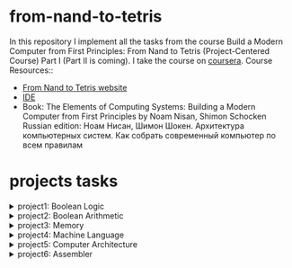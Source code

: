 # from-nand-to-tetris

In this repository I implement all the tasks from the course Build a Modern Computer from First Principles: From Nand to Tetris (Project-Centered Course) Part I (Part II is coming).
I take the course on [coursera](https://coursera.org/share/c4583b709272444e504a4562e1cfa0b8).
Course Resources:: 
* [From Nand to Tetris website](https://www.nand2tetris.org/)
* [IDE](https://nand2tetris.github.io/web-ide/chip/)
* Book: The Elements of Computing Systems: Building a Modern Computer from First Principles by Noam Nisan, Shimon Schocken
Russian edition: Ноам Нисан, Шимон Шокен. Архитектура компьютерных систем. Как собрать современный компьютер по всем правилам
 
# projects tasks
<details>

<summary>project1: Boolean Logic</summary>

## Nand (given)
Chip name: `Nand`

Input: `a, b`

Output: `out`

Function: `if ((a==1) and (b==1)) then out = 0, else out = 1`

|a|b|out|
|-|-|-|
|0|0|1|
|0|1|1|
|1|0|1|
|1|1|0|
 
## Not
Chip name: `Not`

Input: `in`

Output: `out`

Function: `if (in==0) then out = 1, else out = 0`

|in|out|
|-|-|
|0|1|
|1|0|

### My implementation:

![NOT](image/NOT.png)

## And
Chip name: `And`

Input: `a, b`

Output: `out`

Function: `if ((a==1) and (b==1)) then out = 1, else out = 0`

|a|b|out|
|-|-|-|
|0|0|0|
|0|1|0|
|1|0|0|
|1|1|1|

### My implementation:

![AND](image/AND.png)

## Or
Chip name: `Or`

 Input: `a, b`
 
 Output: `out`
 
 Function: `if ((a==0) and (b==0)) then out = 0, else out = 1`

|a|b|out|
|-|-|-|
|0|0|0|
|0|1|1|
|1|0|1|
|1|1|1|

### My implementation:

![or](image/OR.png)

## Xor
 Chip name: `Xor`
 
 Input: `a, b`
 
 Output: `out`
 
 Function: `if (a!=b) then out = 1, else out = 0`

|a|b|out|
|-|-|-|
|0|0|0|
|0|1|1|
|1|0|1|
|1|1|0|

### My implementation:

![XOR](image/XOR.png)

## Mux
Chip name: `Mux`

 Input:     `a, b, sel`
 
 Output:    `out`
 
 Function:  `if (sel == 0) then out = a, else out = b`

| a | b |sel|out|
|-|-|-|-|
| 0 | 0 | 0 | 0 |
| 0 | 0 | 1 | 0 |
| 0 | 1 | 0 | 0 |
| 0 | 1 | 1 | 1 |
| 1 | 0 | 0 | 1 |
| 1 | 0 | 1 | 0 |
| 1 | 1 | 0 | 1 |
| 1 | 1 | 1 | 1 |

sel|out|
|-|-|
|0|a|
|1|b|

### My implementation:

![MUX](image/MUX.png)

## DMux
 Chip name: `DMux`
 
 Input:     `in, sel`
 
 Output:    `a, b`

 Function: `if (sel==0) then {a,b}={in,0}, else {a,b}={0,in}`

|  in   |  sel  |   a   |   b   |
|-|-|-|-|
|   0   |   0   |   0   |   0   |
|   0   |   1   |   0   |   0   |
|   1   |   0   |   1   |   0   |
|   1   |   1   |   0   |   1   |
 
### My implementation:

![DMUX](image/DMUX.png)

## Not16
 Chip name: `Not16`
 
 Input: `in[16]`
 
 Output: `out[16]`
 
 Function: `for i = 0..15 out[i] = Not(in[i])`

### My implementation:

![NOT16](image/NOT16.png)

## And16
Chip name: `And16`

 Input: `a[16], b[16]`
 
 Output: `out[16]`
 
 Function: `for i = 0..15 out[i] = And(a[i], b[i])`

### My implementation:

![AND16](image/AND16.png)

## Or16
Chip name: `Or16`

 Input: `a[16], b[16]`
 
 Output: `out[16]`
 
 Function: `for i = 0..15 out[i] = Or(a[i], b[i])`

### My implementation:

![OR16](image/OR16.png)

## Mux16
Chip name: `Mux16`

 Input: `a[16], b[16], sel`
 
 Output: `out[16]`
 
 Function: `if (sel==0) then for i = 0..15 out[i] = a[i],
 else for i = 0..15 out[i] = b[i]`
 
### My implementation:

![MUX16](image/MUX16.png)

## Or8Way
Chip name: `Or8Way`

 Input: `in[8]`
 
 Output: `out`
 
 Function: `out = Or(in[0], in[1],…, in[7])`

### My implementation:

![Or8Way](image/Or8Way.png)

## Mux4Way16
 Chip name: `Mux4Way16`
 
 Input: `a[16], b[16], c[16], d[16], sel[2]`
 
 Output: `out[16]`
 
 Function: `if (sel==00,01,10, or 11) then out = a, b, c, or d`
 
 Comment: `The assignment is a 16-bit operation.
 For example, "out = a" means "for i = 0..15 
out[i] = a[i]"`

|sel[1]|sel[0]|out|
|-|-|-|
|0|0|a|
|0|1|b|
|1|0|c|
|1|1|d|

### My implementation:

![Mux4Way16](image/Mux4Way16.png)

## Mux8Way16
 Chip name: `Mux8Way16`

 Input: `a[16], b[16], c[16], d[16], e[16], f[16], 
g[16], h[16], sel[3]`

 Output: `out[16]`

 Function: `if (sel==000,001,010, …, or 111)then out = a, 
b, c, d, …, or h`

 Comment: `The assignment is a 16-bit operation.
 For example, "out = a" means "for i = 0..15 
out[i] = a[i]".`

|sel[2]|sel[1]|sel[0]|out|
|-|-|-|-|
|0|0|0|a|
|0|0|1|b|
|0|1|0|c|
|0|1|1|d|
|1|0|0|e|
|1|0|1|f|
|1|1|0|g|
|1|1|1|h|

### My implementation:

![Mux8Way16](image/Mux8Way16.png)

## DMux4Way
Chip name: `DMux4Way`

 Input: `in, sel[2]`

 Output: `a, b, c, d`

 Function: 
 ```
if (sel==00) then {a, b, c, d} = {1,0,0,0},
 else if (sel==01) then {a, b, c, d} = {0,1,0,0},
 else if (sel==10) then {a, b, c, d} = {0,0,1,0},
 else if (sel==11) then {a, b, c, d} = {0,0,0,1}
```

|sel[1]|sel[0]|a|b|c|d|
|-|-|-|-|-|-|
|0|0|in|0|0|0|
|0|1|0|in|0|0|
|1|0|0|0|in|0|
|1|1|0|0|0|im|

### My implementation:

![DMux4Way](image/DMux4Way.png)

## DMux8Way
Chip name: `Dmux8Way`

 Input: `in, sel[3]`

 Output: `a, b, c, d, e, f, g, h`

 Function:  
```
if (sel==000) then {a, b, c,…, h} = {1,0,0,0,0,0,0,0},
else if (sel==001) then {a, b, c,…, h} = {0,1,0,0,0,0,0,0},
else if (sel==010) then {a, b, c,…, h} = {0,0,1,0,0,0,0,0},
 …
else if (sel==111) then {a, b, c,…, h} = {0,0,0,0,0,0,0,1}
```
|sel[2]|sel[1]|sel[0]|a|b|c|d|e|f|g|h|
|-|-|-|-|-|-|-|-|-|-|-|
|0|0|0|in|0|0|0|0|0|0|0|
|0|0|1|0|in|0|0|0|0|0|0|
|0|1|0|0|0|in|0|0|0|0|0|
|0|1|1|0|0|0|in|0|0|0|0|
|1|0|0|0|0|0|0|in|0|0|0|
|1|0|1|0|0|0|0|0|in|0|0|
|1|1|0|0|0|0|0|0|0|in|0|
|1|1|1|0|0|0|0|0|0|0|in|

### My implementation:

![DMux8Way](image/DMux8Way.png)

</details>

<details>

<summary>project2: Boolean Arithmetic</summary>

## HalfAdder
Chip name: `HalfAdder`

 Input:     `a, b`
 
 Output:    `sum, carry`

 Function: `sum = LSB of a + b; carry = MSB of a + b`

|a|b|carry|sum|
|-|-|-|-|
|0|0|0|0|
|0|1|0|1|
|1|0|0|1|
|1|1|1|0|

### My implementation:

![HalfAdder](image/HalfAdder.png)

## FullAdder

Chip name: `FullAdder`

Input: `a, b, c`

Output: `sum, carry`

Function: `sum = LSB of a + b + c; carry = MSB of a + b + c`

|a|b|c|carry|sum|
|-|-|-|-|-|
|0|0|0|0|0|
|0|0|1|0|1|
|0|1|0|0|1|
|0|1|1|1|0|
|1|0|0|0|1|
|1|0|1|1|0|
|1|1|0|1|0|
|1|1|1|1|1|

### My implementation:

![FullAdder](image/FullAddr.png)

## Add16

Chip name: `Add16`

 Input:     `a[16], b[16]`

 Output:    `out[16]`

 Function:  `Adds two 16-bit numbers.
           The overflow bit is ignored.`

### My implementation:

![ADD16](image/ADD16.png)

## Inc16
 Chip name: `Inc16`

 Input: `in[16]`

 Output: `out[16]`

 Function: `out = in + 1. The overflow bit is ignored.`

### My implementation:

![Inc16](image/Inc16.png)

## ALU

Chip name: `ALU`

Input: `x[16], y[16], zx, nx, zy, ny, f, no`

Output: `out[16], zr, ng`

Function:
```
if zx x=0
if nx x!=0
if zy y=0
if ny y=!y
if f out=x+y, else out=x&y
if out==0 zr=1, else zr=0
if out<0 ng=1, else ng=0
The overflow bit is ignored.
```

### My implementation:

![ALU](image/ALU.png)

|if zx then x=0|if nx then x=!x|if zy then y=0|if ny then y!=y|if f then out=x+y else out=x&y|if no then out!=out|out(x,y)|
|-|-|-|-|-|-|-|
| 1 | 0 | 1 | 0 | 1 | 0 | 0 |
| 1 | 1 | 1 | 1 | 1 | 1 | 1 |
| 1 | 1 | 1 | 0 | 1 | 0 | -1 |
| 0 | 0 | 1 | 1 | 0 | 0 | x |
| 1 | 1 | 0 | 0 | 0 | 0 | y |
| 0 | 0 | 1 | 1 | 0 | 1 | !x |
| 1 | 1 | 0 | 0 | 0 | 1 | !y |
| 0 | 0 | 1 | 1 | 1 | 1 | -x |
| 1 | 1 | 0 | 0 | 1 | 1 | -y |
| 0 | 1 | 1 | 1 | 1 | 1 | x+1 |
| 1 | 1 | 0 | 1 | 1 | 1 | y+1 |
| 0 | 0 | 1 | 1 | 1 | 0 | x-1 |
| 1 | 1 | 0 | 0 | 1 | 0 | y-1 |
| 0 | 0 | 0 | 0 | 1 | 0 | x+y |
| 0 | 1 | 0 | 0 | 1 | 1 | x-y |
| 0 | 0 | 0 | 1 | 1 | 1 | y-x |
| 0 | 0 | 0 | 0 | 0 | 0 | x&y |
| 0 | 1 | 0 | 1 | 0 | 1 | x|y |

> if (out==0) zr=1, else zr=0

> if (out<0) ng=1, else ng=0
</details>

<details>

<summary>project3: Memory</summary>

## DFF (given)

 Chip name: `DFF`

 Input: `in`

 Output: `out`

 Function: `out(t)=in(t-1)`

 Comment: 
```
This clocked gate has a built-in
implementation and thus there is
no need to implement it.
```

## Bit

 Chip name: `Bit`

 Input: `in, load`

 Output: `out`

 Function: `If load(t-1) then out(t)=in(t-1) else out(t)=out(t-1)`

### My implementation:

![Bit](image/Bit.png)

## Register

Chip name: `Register`

Input: `in[16], load`

Output: `out[16]`

Function: `If load(t-1) then out(t)\in(t-1) else out(t)\out(t-1)`

Comment: `"\" is a 16-bit operation.`

### My implementation:

![Register](image/Register.png)

## RAMn

Chip name: `RAMn // n and k are listed below`

Input: `in[16], address[k], load`

Output: `out[16]`

Function: 
```
out(t)=RAM[address(t)](t)
If load(t-1) then
 RAM[address(t-1)](t)\in(t-1)
```

Comment: `"\" is a 16-bit operation.`

### My implementation:

### RAM8
Chip name: `RAM8`

Input: `in[16], address[3], load`

Output: `out[16]`
![RAM8](image/RAM8.png)

### RAM64
Chip name: `RAM64`

Input: `in[16], address[6], load`

Output: `out[16]`
![RAM64](image/RAM64.png)

### RAM512
Chip name: `RAM512`

Input: `in[16], address[9], load`

Output: `out[16]`
![RAM512](image/RAM512.png)

### RAM4K
Chip name: `RAM4K`

Input: `in[16], address[12], load`

Output: `out[16]`
![RAM4K](image/RAM4K.png)

### RAM16K
Chip name: `RAM16K`

Input: `in[16], address[14], load`

Output: `out[16]`
![RAM16K](image/RAM16K.png)

## PC

Chip name: `PC  // 16-bit counter`

Input: `in[16], inc, load, reset`

Output: `out[16]`

Function: 
```
If reset(t-1) then out(t)\0
 else if load(t-1) then out(t)\in(t-1)
  else if inc(t-1) then out(t)\out(t-1)+1
   else out(t)\out(t-1)
```

Comment: `"\" - is a 16-bit operation. "+" is 16-bit arithmetic addition.`

### My implementation:
![PC](image/PC.png)

</details>

<details>

<summary>project4: Machine Language</summary>

## Multiplication Program (Mult.asm): 
The inputs of this program are the current values stored in `R0` and
`R1` (i.e., the two top RAM locations). The program computes the product `R0*R1` and stores the result in
`R2`. We assume (in this program) that `R0>=0`, `R1>=0`, and `R0*R1<32768`. Your program need not test
these conditions, but rather assume that they hold. The supplied Mult.tst and Mult.cmp scripts will test
your programon several representative data values.

Pseudocode:
```
R2 = 0;
for (i=R1,i>=0,i--) {
 R2 += R0;
}
```

## I/O-Handling Program (Fill.asm): 
This program runs an infinite loop that listens to the keyboard input.
When a key is pressed (any key), the program blackens the screen, namely, writes “black” in every pixel.
When no key is pressed, the screen should be cleared. You may choose to blacken and clear the screen in
any spatial order, as long as pressing a key continuously for long enough will result in a fully blackened
screen and not pressing any key for long enough will result in a cleared screen. This program has a test
script (Fill.tst) but no compare file—it should be checked by visibly inspecting the simulated screen.

Pseudocode:
```
prev=0;

while(0) {
 if(kbd==0) call white();
 else call black();
}

white() {    // checks that the screen is white
 now=0;
 check = now - prev; // if 0 - do nothing
 prev = 0;           // remember last state
 if(check==0) return;
 else call clear();
}

black() {    // checks that the screen is black
 now=-1;
 check = now - prev;
 prev = -1;
 if(check==0) return;
 else call fill();
}

clear() {
 for(i=8191,i>=0,i--) {
  RAM[SCREEN+i]=0;   // SCREEN =  initial screen register
 }
}

fill() {
  for(i=8191,i>=0,i--) {
  RAM[SCREEN+i]=-1;   // SCREEN = the start register of the screen
 }
}
```

</details>

<details>

<summary>project5: Computer Architecture</summary>

## Memory 

Chip name: `Memory`

Input:
```
in[16],         // Complete memory address space
load,           // What to write
address[15]     // Where to write
```

Output:
```
out[16]         // Memory value at the given address
```

Function:
```
1. out(1)=Memory[address(t)](t)
2. If load(t-1) then emory[address(t-1)](t)=in(t-1)
(t is the current time unit, or cycle)
```

Comment:
```
Access to any address>24576 (0x6000) is invalid.
Access to any address in the range 16384-24575
(0x4000-0x5FFF) results in accessing the screen 
memory map. Access to address 24576 (0x6000) results
in accessing the keyboard memory map. The behavior
in these address is described in the Screen and
Keyboard chip specifications.
```

### My implementation:

![Memory](image/Memory.png)

## CPU 

Chip name: `CPU`

Input:
```
inM[16],                   // M value input (M = contents of RAM[A])
instruction[16],           // Instruction for execution
reset                      // Signals whether to restart the current 
                           // program (reset-1) or continue executing
                           // the current program (reset=0) 
```

Output:
```
outM[16],         // M value output
writeM,           // Write to M?
addressM[15],     // Address of M in data memory
pc[15],           // Address of next instruction
```

Function:
```
Executes the instruction according to the Hack machine language
specification. The D and A in the language specification refer to
CPU-resident registers, while M refers to the memory location
addressed by A (inM holds the value of this location).

If the instruction needs to write a value to M, the value is
placed in outM, the address is placed in addressM, and the wtiteM
bit is asserted. (When writeM=0, any value may appear in outM.)

If reset=1, then the CPU jumps to address 0 (i.c., sets pc=0 in
the next time unit) rather than to the address resulting from
executing the current instruction.
```

### My implementation:

![CPU](image/CPU.png)

## Computer 

Chip name: `Computer`

Input:
```
reset
```

Function:
```
When reset is 0, the program stored in the computer's
ROM executes. When reset is 1, the execution of the
program restarts. Thus, to start a program's
execution, reset must be pushed "up" (1) and then
"down" (0).

From this point onward the user is at the mercy of
the software. In particular, depending on the
program's code, the screen may show some output and
the user may be able to interact with the computer
via the keyboard.
```

### My implementation:

![Computer](image/Computer.png)

</details>



<details>

<summary>project6: Assembler</summary>

## Objective

 Develop an assembler that translates programs written in the Hack assembly language into Hack
binary code. This version of the assembler assumes that the source assembly code is valid. Error
checking, reporting and handling can be added to later versions of the assembler, but are not part
of this project. 
>There is no this function in my code yet, it is assumed that my interpretation is always correct :)

## Implementation
In the textbook, the course teachers suggest initializing an object of the Parser class by opening a file. I preferred to open the file once and write all the information into the program at once, using try-with-resources block to avoid breaking the file. But in order to preserve the API proposed by the authors, I simulated iteration through the file by ordinary passage through the list, creating a index inside the class, which is controlled by the methods `hasMoreLines()`, `advance()` and `jumpFirst()` (to return the label to the beginning).

## Classes

#### `AssemblerHack.java` class translates Hack assembly language mnemonics into Hack binary code.
>The main class that manages the entire process of building a binary program, using the instance of the `Parser` class to access the .asm file, the instance of the `HackSymbolTable` class to access labels and variables addresses, and the `Code` utility class to obtain binary representations of decimal values ​​and mnemonics. The result (binary program) is collected in `ArrayList code`, then written to the created .hack file, under the control of `AssemblerHack` instance methods.



#### `HackSymbolTable.java` manages a symbol table that associates symbolic labels with numeric addresses. This is used in the context of the Hack computer system.

API:

`HackSymbolTable()` - constructs a new HackSymbolTable and initializes it with predefined symbols.

`addEntry(String symbol, int address)` - adds the pair (symbol, address) to the table.

`contains(String symbol)` - does the symbol table contain the given symbol?

`getAddress(String symbol)` - returns the address associated with the given symbol.



#### `Parser.java` - The Parser class is used to read and parse assembly language files.

>The Parser module provides access to the input assembly code. In particular, it provides a convenient means of moving through source code, skipping comments and whitespace, and breaking down each symbolic command into its basic components.

API:

`Parser(String location)` - creates a Parser object and initializes it with a List program, which will be filled in as the file is read, located at location.

`getInstruction()` - returns the current instruction.

`hasMoreLines()` - are there more commands in the input?

`jumpFirst()` - resets the instruction pointer to the first instruction.

`advance()` - read the next command from the input and makes it hte current command.

`instructionType()` - returns the type of the current instruction:
> A_INSTRUCTION for @xxx where xxx is either a symbol or a decimal number

>C_INSTRUCTION for dest=comp;jump

>L_INSTRUCTION (actually, pseudo-command) for (xxx) where xxx is a symbol

`dest()` - returns the destination mnemonic in the current C-instruction.

`comp()` - returns the computation mnemonic in the current C-instruction.

`jump()` - returns the jump mnemonic in the current C-instruction.



#### `InstructionType.java`
>The InstructionType enum represents the different types of instructions in the Hack assembly language.



#### `Code.java`
>The utility class contains static methods to convert assembly language mnemonics into their corresponding binary codes for the Hack computer. This class uses value maps for comp and jump mnemonics - compMap and jumpMap.

API:

`dest(String dest)` - returns the binary code of the dest mnemonic.

`comp(String comp)` - returns the binary code of the comp mnemonic.

`jump(String jump)` - returns the binary code of the jump mnemonic.

`bits(int n)` - converts an integer to its 15-bit binary representation.

</details>
